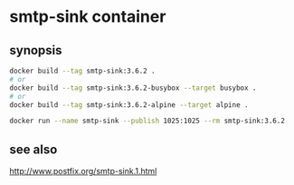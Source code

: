 # smtp-sink container

## synopsis

```sh
docker build --tag smtp-sink:3.6.2 .
# or
docker build --tag smtp-sink:3.6.2-busybox --target busybox .
# or
docker build --tag smtp-sink:3.6.2-alpine --target alpine .

docker run --name smtp-sink --publish 1025:1025 --rm smtp-sink:3.6.2
```

## see also

<http://www.postfix.org/smtp-sink.1.html>
